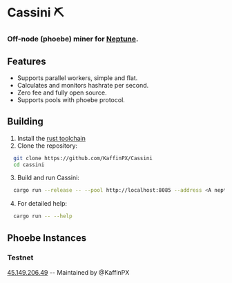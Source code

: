 # Cassini ⛏️
### Off-node (phoebe) miner for [Neptune](https://neptune.cash).

## Features
* Supports parallel workers, simple and flat.
* Calculates and monitors hashrate per second.
* Zero fee and fully open source.
* Supports pools with phoebe protocol.

## Building
1. Install the [rust toolchain](https://rustup.rs/)
2. Clone the repository:
```bash
  git clone https://github.com/KaffinPX/Cassini
  cd cassini
```
3. Build and run Cassini:
```bash
  cargo run --release -- --pool http://localhost:8085 --address <A neptune wallet address>
```
4. For detailed help:
```bash
  cargo run -- --help
```
## Phoebe Instances
### Testnet  
[45.149.206.49](http://45.149.206.49) -- Maintained by @KaffinPX
